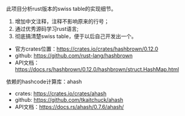 此项目分析rust版本的swiss table的实现细节。

1. 增加中文注释，注释不影响原来的行号；
2. 通过优秀源码学习rust语言;
3. 彻底搞清楚swiss table，便于以后自己开发出一个。

* 官方crates位置：https://crates.io/crates/hashbrown/0.12.0
* github: https://github.com/rust-lang/hashbrown
* API文档：https://docs.rs/hashbrown/0.12.0/hashbrown/struct.HashMap.html

依赖的hashcode计算库：ahash
* crates: https://crates.io/crates/ahash
* github: https://github.com/tkaitchuck/ahash
* API文档：https://docs.rs/ahash/0.7.6/ahash/

